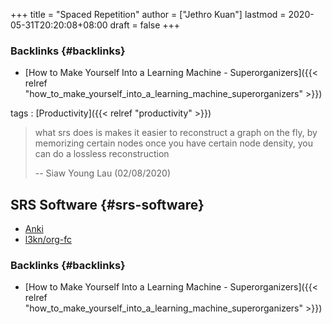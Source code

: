 +++
title = "Spaced Repetition"
author = ["Jethro Kuan"]
lastmod = 2020-05-31T20:20:08+08:00
draft = false
+++

### Backlinks {#backlinks}

- [How to Make Yourself Into a Learning Machine - Superorganizers]({{< relref "how_to_make_yourself_into_a_learning_machine_superorganizers" >}})

tags
: [Productivity]({{< relref "productivity" >}})

> what srs does is makes it easier to reconstruct a graph on the fly, by
> memorizing certain nodes once you have certain node density, you can
> do a lossless reconstruction
>
> -- Siaw Young Lau (02/08/2020)

## SRS Software {#srs-software}

- [Anki](https://apps.ankiweb.net/)
- [l3kn/org-fc](https://github.com/l3kn/org-fc/)

### Backlinks {#backlinks}

- [How to Make Yourself Into a Learning Machine - Superorganizers]({{< relref "how_to_make_yourself_into_a_learning_machine_superorganizers" >}})

